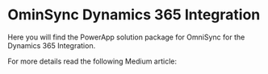 # OminSync Dynamics 365 Integration

Here you will find the PowerApp solution package for OmniSync for the Dynamics 365 Integration.

For more details read the following Medium article:
